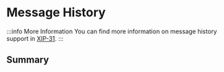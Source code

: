# Message History

:::info More Information
You can find more information on message history support in [XIP-31](https://community.xmtp.org/t/xip-31-message-history-request-system/617).
:::

## Summary